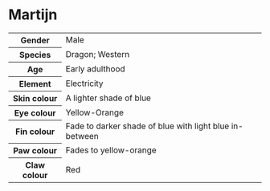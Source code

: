 # Martijn
<table>
  <tr>
    <th>Gender</th>
    <td>Male</td>
  </tr>
  <tr>
    <th>Species</th>
    <td>Dragon; Western</td>
  </tr>
  <tr>
    <th>Age</th>
    <td>Early adulthood</td>
  </tr>
  <tr>
    <th>Element</th>
    <td>Electricity</td>
  </tr>
  <tr>
    <th>Skin colour</th>
    <td>A lighter shade of blue</td>
  </tr>
  <tr>
    <th>Eye colour</th>
    <td>Yellow-Orange</td>
  </tr>
  <tr>
    <th>Fin colour</th>
    <td>Fade to darker shade of blue with light blue in-between</td>
  </tr>
  <tr>
    <th>Paw colour</th>
    <td>Fades to yellow-orange</td>
  </tr>
  <tr>
    <th>Claw colour</th>
    <td>Red</td>
  </tr>
</table>
